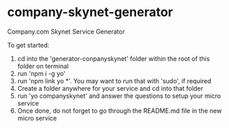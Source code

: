 # company-skynet-generator
Company.com Skynet Service Generator

To get started:
1. cd into the 'generator-conpanyskynet' folder within the root of this folder on terminal
2. run 'npm i -g yo'
3. run 'npm link yo *'. You may want to run that with 'sudo', if required
4. Create a folder anywhere for your service and cd into that folder
5. run 'yo companyskynet' and answer the questions to setup your micro service
6. Once done, do not forget to go through the README.md file in the new micro service
